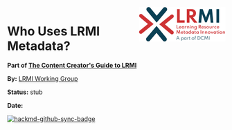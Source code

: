 <img src="images/LRMI_400t.png" align="right" width="200" height="80">

# Who Uses LRMI Metadata?

**Part of [The Content Creator's Guide to LRMI](content-creators-guide)**

**By:** [LRMI Working Group](https://www.dublincore.org/groups/lrmi/)

**Status:** stub

**Date:**

[![hackmd-github-sync-badge](https://hackmd.io/5Ejx09WZQ_KalnGkh2yvbw/badge)](https://hackmd.io/5Ejx09WZQ_KalnGkh2yvbw)